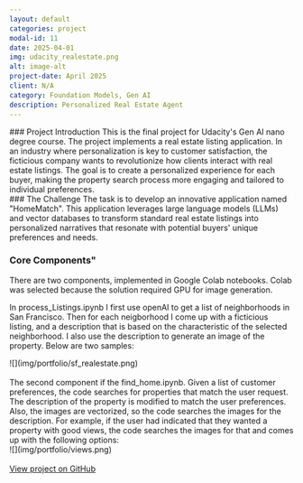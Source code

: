 ```yaml
---
layout: default
categories: project
modal-id: 11
date: 2025-04-01
img: udacity_realestate.png
alt: image-alt
project-date: April 2025
client: N/A
category: Foundation Models, Gen AI
description: Personalized Real Estate Agent
---
```


<div style="text-align: left;" markdown="1">
### Project Introduction
This is the final project for Udacity's Gen AI nano degree course.  
The project implements a real estate listing application. In an industry where personalization is key to customer satisfaction, the ficticious company wants to revolutionize how clients interact with real estate listings. The goal is to create a personalized experience for each buyer, making the property search process more engaging and tailored to individual preferences.
</div>

<div style="text-align: left;" markdown="1">
### The Challenge
The task is to develop an innovative application named "HomeMatch". This application leverages large language models (LLMs) and vector databases to transform standard real estate listings into personalized narratives that resonate with potential buyers' unique preferences and needs.
</div>

<div style="text-align: left;" markdown="1">

### Core Components"
There are two components, implemented in Google Colab notebooks.  Colab was selected because the solution required GPU for image generation.

In process_Listings.ipynb I first use openAI to get a list of neighborhoods in San Francisco.  Then for each neigborhood I come up with a ficticious listing, and a description that is based on the characteristic of the selected neighborhood.  I also use the description to generate an image of the property.  Below are two samples:

</div>
![](img/portfolio/sf_realestate.png)
<br><br>

<div style="text-align: left;" markdown="1">
The second component if the find_home.ipynb.  Given a list of customer preferences, the code searches for properties that match the user request.  The description of the property is modified to match the user preferences.  Also, the images are vectorized, so the code searches the images for the description.  For example, if the user had indicated that they wanted a property with good views, the code searches the images for that and comes up with the following options:
</div>
![](img/portfolio/views.png)
<br><br>

<div>

<div style="text-align: left;">
  <a href="https://github.com/albertjordan/Personalized_Real_Estate_Agent" target="_blank">View project on GitHub</a>
</div>

